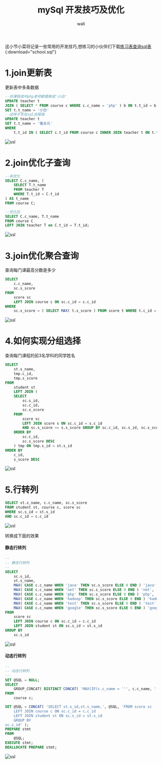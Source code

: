 ﻿---
layout: post
title:  mySql 开发技巧及优化 #标题
tagline: mySql 开发技巧及优化
category: SQL      #分类
author: wali    #作者
tag: mySQL     #标签
ghurl:        #github url
ghurl_zip:    #github zip下载
comments: true

post_nav: ["1.join更新表","2.join优化子查询","3.join优化聚合查询","4.如何实现分组选择","5.行转列"]
---

这小节小菜将记录一些常用的开发技巧,想练习的小伙伴们下载[练习表查询sql表](http://walidream.com/waliData/school.sql){:download="school.sql"}

# 1.join更新表

更新表中多条数据

```sql
--将课程成中php老师都替换成'小白'
UPDATE teacher t
JOIN ( SELECT * FROM course c WHERE c.c_name = 'php' ) b ON t.t_id = b.t_id 
SET t.t_name = '小白'
--这样子写在sql会报错
UPDATE teacher t 
SET t.t_name = '催永元' 
WHERE
	t.t_id IN ( SELECT c.t_id FROM course c INNER JOIN teacher t ON t.t_id = c.t_id WHERE c.c_name = 'php' )
```
![ssl](https://raw.githubusercontent.com/walidream/waliblog/gh-pages/static/image/server/server_44.png)

# 2.join优化子查询
```sql
--未优化
SELECT C.c_name, (
	SELECT T.t_name
	FROM teacher T
	WHERE T.t_id = C.t_id
) AS t_name
FROM course C;

--优化后
SELECT C.c_name, T.t_name 
FROM course C
LEFT JOIN teacher T on C.t_id = T.t_id;
```
![ssl](https://raw.githubusercontent.com/walidream/waliblog/gh-pages/static/image/server/server_45.png)

# 3.join优化聚合查询

查询每门课最高分数是多少

```sql
SELECT
	c.c_name,
	sc.s_score 
FROM
	score sc
	LEFT JOIN course c ON sc.c_id = c.c_id 
WHERE
	sc.s_score = ( SELECT MAX( t.s_score ) FROM score t WHERE t.c_id = sc.c_id )
```
![ssl](https://raw.githubusercontent.com/walidream/waliblog/gh-pages/static/image/server/server_46.png)

# 4.如何实现分组选择

查询每门课程的前3名学科的同学姓名

```sql
SELECT
	st.s_name,
	tmp.c_id,
	tmp.s_score 
FROM
	student st
	LEFT JOIN (
	SELECT
		sc.s_id,
		sc.c_id,
		sc.s_score 
	FROM
		score sc
		LEFT JOIN score s ON sc.c_id = s.c_id 
		AND sc.s_score <= s.s_score GROUP BY sc.c_id, sc.s_id, sc.s_score HAVING COUNT( sc.c_id ) > 3 
	ORDER BY
		sc.c_id,
		sc.s_score DESC 
	) tmp ON tmp.s_id = st.s_id 
ORDER BY
	c_id,
	s_score DESC
```

![ssl](https://raw.githubusercontent.com/walidream/waliblog/gh-pages/static/image/server/server_47.png)


# 5.行转列

```sql
SELECT st.s_name, c.c_name, sc.s_score
FROM student st, course c, score sc
WHERE sc.s_id = st.s_id 
AND sc.c_id = c.c_id
```
![ssl](https://raw.githubusercontent.com/walidream/waliblog/gh-pages/static/image/server/server_48.png)

转换成下面的效果

#### 静态行转列

```sql
--
-- 静态行转列
--
SELECT
	sc.s_id,
	st.s_name,
	MAX( CASE c.c_name WHEN 'java' THEN sc.s_score ELSE 0 END ) 'java',
	MAX( CASE c.c_name WHEN 'net' THEN sc.s_score ELSE 0 END ) 'net',
	MAX( CASE c.c_name WHEN 'php' THEN sc.s_score ELSE 0 END ) 'php',
	MAX( CASE c.c_name WHEN 'hadoop' THEN sc.s_score ELSE 0 END ) 'hadoop',
	MAX( CASE c.c_name WHEN 'test' THEN sc.s_score ELSE 0 END ) 'test',
	MAX( CASE c.c_name WHEN 'google' THEN sc.s_score ELSE 0 END ) 'google' 
FROM
	score sc
	LEFT JOIN course c ON sc.c_id = c.c_id
	LEFT JOIN student st ON sc.s_id = st.s_id 
GROUP BY
	sc.s_id
```

![ssl](https://raw.githubusercontent.com/walidream/waliblog/gh-pages/static/image/server/server_49.png)


#### 动态行转列

```sql
--
-- 动态行转列
--
SET @SQL = NULL;
SELECT
	GROUP_CONCAT( DISTINCT CONCAT( 'MAX(IF(c.c_name = ''', c.c_name, ''',sc.s_score,0)) AS ''', c.c_name, '''' ) ) INTO @SQL 
FROM
	course c;

SET @SQL = CONCAT( 'SELECT st.s_id,st.s_name,', @SQL, 'FROM score sc
	LEFT JOIN course c ON sc.c_id = c.c_id
	LEFT JOIN student st ON sc.s_id = st.s_id 
	GROUP BY
sc.s_id' );
PREPARE stmt 
FROM
	@SQL;
EXECUTE stmt;
DEALLOCATE PREPARE stmt;
```

![ssl](https://raw.githubusercontent.com/walidream/waliblog/gh-pages/static/image/server/server_50.png)
